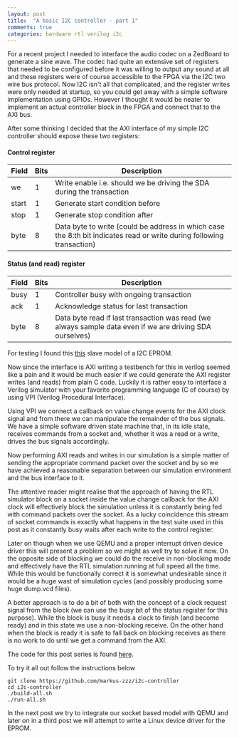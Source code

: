 ```yaml
---
layout: post
title:  "A basic I2C controller - part 1"
comments: true
categories: hardware rtl verilog i2c
---
```


For a recent project I needed to interface the audio codec on a ZedBoard to
generate a sine wave. The codec had quite an extensive set of registers that
needed to be configured before it was willing to output any sound at all and
these registers were of course accessible to the FPGA via the I2C two wire bus
protocol. Now I2C isn't all that complicated, and the register writes were only
needed at startup, so you could get away with a simple software implementation
using GPIOs. However I thought it would be neater to implement an actual
controller block in the FPGA and connect that to the AXI bus.

After some thinking I decided that the AXI interface of my simple I2C
controller should expose these two registers:

#### Control register

|Field|Bits|Description|
|-----|----|-----------|
|we|1|Write enable i.e. should we be driving the SDA during the transaction|
|start|1|Generate start condition before|
|stop|1|Generate stop condition after|
|byte|8|Data byte to write (could be address in which case the 8:th bit indicates read or write during following transaction)|

#### Status (and read) register

|Field|Bits|Description|
|-----|----|-----------|
|busy|1|Controller busy with ongoing transaction|
|ack|1|Acknowledge status for last transaction|
|byte|8|Data byte read if last transaction was read (we always sample data even if we are driving SDA ourselves)|

For testing I found this
[this](https://github.com/olofk/i2c/blob/master/bench/verilog/i2c_slave_model.v)
slave model of a I2C EPROM.

Now since the interface is AXI writing a testbench for this in verilog seemed
like a pain and it would be much easier if we could generate the AXI register
writes (and reads) from plain C code. Luckily it is rather easy to interface
a Verilog simulator with your favorite programming language (C of
course) by using VPI (Verilog Procedural Interface).

Using VPI we connect a callback on value change events for the AXI clock signal
and from there we can manipulate the remainder of the bus signals. We have a
simple software driven state machine that, in its idle state, receives commands
from a socket and, whether it was a read or a write, drives the bus signals
accordingly.

Now performing AXI reads and writes in our simulation is a simple matter of
sending the appropriate command packet over the socket and by so we have
achieved a reasonable separation between our simulation environment and the bus
interface to it.

The attentive reader might realise that the approach of having the RTL
simulator block on a socket inside the value change callback for the AXI clock
will effectively block the simulation unless it is constantly being fed with
command packets over the socket. As a lucky coincidence this stream of socket
commands is exactly what happens in the test suite used in this post as it
constantly busy waits after each write to the control register.

Later on though when we use QEMU and a proper interrupt driven device driver
this will present a problem so we might as well try to solve it now. On the
opposite side of blocking we could do the receive in non-blocking mode and
effectively have the RTL simulation running at full speed all the time. While
this would be functionally correct it is somewhat undesirable since it would be
a huge wast of simulation cycles (and possibly producing some huge dump.vcd
files).

A better approach is to do a bit of both with the concept of a clock request
signal from the block (we can use the busy bit of the status register for this
purpose). While the block is busy it needs a clock to finish (and become ready)
and in this state we use a non-blocking receive. On the other hand when the
block is ready it is safe to fall back on blocking receives as there is no work
to do until we get a command from the AXI.

The code for this post series is found [here](https://github.com/markus-zzz/i2c-controller).

To try it all out follow the instructions below
```
git clone https://github.com/markus-zzz/i2c-controller
cd i2c-controller
./build-all.sh
./run-all.sh
```

In the next post we try to integrate our socket based model with QEMU and later
on in a third post we will attempt to write a Linux device driver for the
EPROM.
